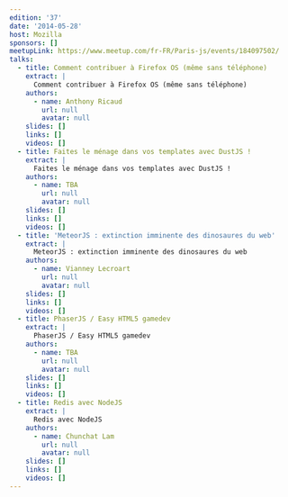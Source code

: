 ```yaml
---
edition: '37'
date: '2014-05-28'
host: Mozilla
sponsors: []
meetupLink: https://www.meetup.com/fr-FR/Paris-js/events/184097502/
talks:
  - title: Comment contribuer à Firefox OS (même sans téléphone)
    extract: |
      Comment contribuer à Firefox OS (même sans téléphone)
    authors:
      - name: Anthony Ricaud
        url: null
        avatar: null
    slides: []
    links: []
    videos: []
  - title: Faites le ménage dans vos templates avec DustJS !
    extract: |
      Faites le ménage dans vos templates avec DustJS !
    authors:
      - name: TBA
        url: null
        avatar: null
    slides: []
    links: []
    videos: []
  - title: 'MeteorJS : extinction imminente des dinosaures du web'
    extract: |
      MeteorJS : extinction imminente des dinosaures du web
    authors:
      - name: Vianney Lecroart
        url: null
        avatar: null
    slides: []
    links: []
    videos: []
  - title: PhaserJS / Easy HTML5 gamedev
    extract: |
      PhaserJS / Easy HTML5 gamedev
    authors:
      - name: TBA
        url: null
        avatar: null
    slides: []
    links: []
    videos: []
  - title: Redis avec NodeJS
    extract: |
      Redis avec NodeJS
    authors:
      - name: Chunchat Lam
        url: null
        avatar: null
    slides: []
    links: []
    videos: []
---
```

